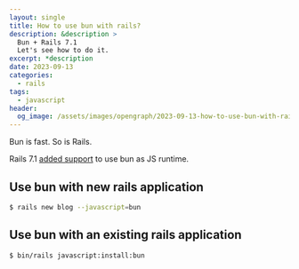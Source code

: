 ```yaml
---
layout: single
title: How to use bun with rails?
description: &description >
  Bun + Rails 7.1
  Let's see how to do it.
excerpt: *description
date: 2023-09-13
categories:
  - rails
tags:
  - javascript
header:
  og_image: /assets/images/opengraph/2023-09-13-how-to-use-bun-with-rails.png
---
```


Bun is fast. So is Rails.

Rails 7.1 [added support](https://github.com/rails/jsbundling-rails/pull/167) to use bun as JS runtime.

## Use bun with new rails application

```bash
$ rails new blog --javascript=bun
```

## Use bun with an existing rails application

```bash
$ bin/rails javascript:install:bun
```

